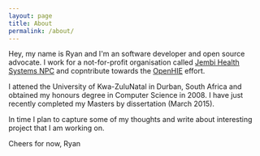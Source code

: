 ```yaml
---
layout: page
title: About
permalink: /about/
---
```


Hey, my name is Ryan and I'm an software developer and open source advocate. I work for a not-for-profit organisation called [Jembi Health Systems NPC](http://www.jembi.org) and copntribute towards the [OpenHIE](http://ohie.org) effort.

I attened the University of Kwa-ZuluNatal in Durban, South Africa and obtained my honours degree in Computer Science in 2008. I have just recently completed my Masters by dissertation (March 2015).

In time I plan to capture some of my thoughts and write about interesting project that I am working on.

Cheers for now,
Ryan
